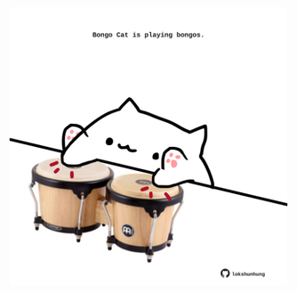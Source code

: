 <!-- built at 14/06/2023, 14:01:01 UTC -->
<p align="center">
  <img width="500" height="500" src="./ReadmeImage.svg">
</p>
